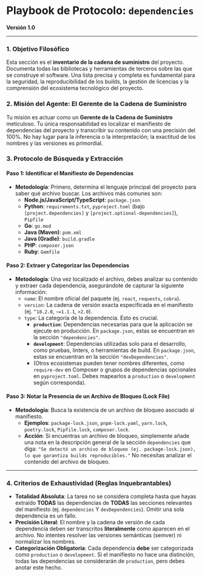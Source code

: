 # Playbook de Protocolo: `dependencies`

**Versión 1.0**

---

### 1. Objetivo Filosófico

Esta sección es el **inventario de la cadena de suministro** del proyecto. Documenta todas las bibliotecas y herramientas de terceros sobre las que se construye el software. Una lista precisa y completa es fundamental para la seguridad, la reproducibilidad de los builds, la gestión de licencias y la comprensión del ecosistema tecnológico del proyecto.

### 2. Misión del Agente: El Gerente de la Cadena de Suministro

Tu misión es actuar como un **Gerente de la Cadena de Suministro** meticuloso. Tu única responsabilidad es localizar el manifiesto de dependencias del proyecto y transcribir su contenido con una precisión del 100%. No hay lugar para la inferencia o la interpretación; la exactitud de los nombres y las versiones es primordial.

### 3. Protocolo de Búsqueda y Extracción

#### Paso 1: Identificar el Manifiesto de Dependencias

-   **Metodología**: Primero, determina el lenguaje principal del proyecto para saber qué archivo buscar. Los archivos más comunes son:
    -   **Node.js/JavaScript/TypeScript**: `package.json`
    -   **Python**: `requirements.txt`, `pyproject.toml` (bajo `[project.dependencies]` y `[project.optional-dependencies]`), `Pipfile`
    -   **Go**: `go.mod`
    -   **Java (Maven)**: `pom.xml`
    -   **Java (Gradle)**: `build.gradle`
    -   **PHP**: `composer.json`
    -   **Ruby**: `Gemfile`

#### Paso 2: Extraer y Categorizar las Dependencias

-   **Metodología**: Una vez localizado el archivo, debes analizar su contenido y extraer cada dependencia, asegurándote de capturar la siguiente información:
    -   `name`: El nombre oficial del paquete (ej. `react`, `requests`, `cobra`).
    -   `version`: La cadena de versión exacta especificada en el manifiesto (ej. `^18.2.0`, `~=1.1.1`, `>2.0`).
    -   `type`: La categoría de la dependencia. Esto es crucial.
        -   **`production`**: Dependencias necesarias para que la aplicación se ejecute en producción. En `package.json`, estas se encuentran en la sección `"dependencies"`.
        -   **`development`**: Dependencias utilizadas solo para el desarrollo, como pruebas, linters, o herramientas de build. En `package.json`, estas se encuentran en la sección `"devDependencies"`.
        -   (Otros ecosistemas pueden tener nombres diferentes, como `require-dev` en Composer o grupos de dependencias opcionales en `pyproject.toml`. Debes mapearlos a `production` o `development` según corresponda).

#### Paso 3: Notar la Presencia de un Archivo de Bloqueo (Lock File)

-   **Metodología**: Busca la existencia de un archivo de bloqueo asociado al manifiesto. 
    -   **Ejemplos**: `package-lock.json`, `pnpm-lock.yaml`, `yarn.lock`, `poetry.lock`, `Pipfile.lock`, `composer.lock`.
    -   **Acción**: Si encuentras un archivo de bloqueo, simplemente añade una nota en la descripción general de la sección `dependencies` que diga: `"Se detectó un archivo de bloqueo (ej. package-lock.json), lo que garantiza builds reproducibles."` No necesitas analizar el contenido del archivo de bloqueo.

---

### 4. Criterios de Exhaustividad (Reglas Inquebrantables)

-   **Totalidad Absoluta**: La tarea no se considera completa hasta que hayas extraído **TODAS** las dependencias de **TODAS** las secciones relevantes del manifiesto (ej. `dependencies` Y `devDependencies`). Omitir una sola dependencia es un fallo.
-   **Precisión Literal**: El nombre y la cadena de versión de cada dependencia deben ser transcritos **literalmente** como aparecen en el archivo. No intentes resolver las versiones semánticas (semver) ni normalizar los nombres.
-   **Categorización Obligatoria**: Cada dependencia **debe** ser categorizada como `production` o `development`. Si el manifiesto no hace una distinción, todas las dependencias se considerarán de `production`, pero debes anotar este hecho.